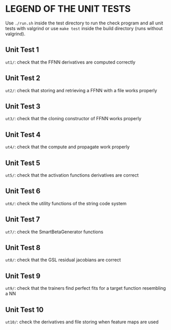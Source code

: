 # LEGEND OF THE UNIT TESTS

Use `./run.sh` inside the test directory to run the check program and all unit tests
with valgrind or use `make test` inside the build directory (runs without valgrind). 


## Unit Test 1

`ut1/`: check that the FFNN derivatives are computed correctly



## Unit Test 2

`ut2/`: check that storing and retrieving a FFNN with a file works properly



## Unit Test 3

`ut3/`: check that the cloning constructor of FFNN works properly



## Unit Test 4

`ut4/`: check that the compute and propagate work properly



## Unit Test 5

`ut5/`: check that the activation functions derivatives are correct



## Unit Test 6

`ut6/`: check the utility functions of the string code system



## Unit Test 7

`ut7/`: check the SmartBetaGenerator functions



## Unit Test 8

`ut8/`: check that the GSL residual jacobians are correct



## Unit Test 9

`ut9/`: check that the trainers find perfect fits for a target function resembling a NN



## Unit Test 10

`ut10/`: check the derivatives and file storing when feature maps are used
